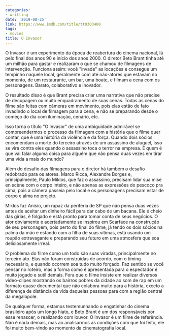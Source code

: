 ```yaml
---
categories:
- writting
date: '2019-08-25'
link: https://www.imdb.com/title/tt0303408
tags:
- movies
title: O Invasor
---
```


O Invasor é um experimento da época de reabertura do cinema nacional, lá pelo final dos anos 90 e início dos anos 2000. O diretor Beto Brant tinha até um milhão para gastar e realizaram o que se chamou de filmagens de intervenção. Funciona assim: você "invade" as locações e consegue um tempinho naquele local, geralmente com até não-atores que estavam no momento, de um restaurante, um bar, uma boate, e filmam a cena com os personagens. Barato, colaborativo e inovador.

O resultado disso é que Brant precisa criar uma narrativa que não precise de decupagem ou muito enquadramento de suas cenas. Todas as cenas do filme são feitas com câmeras em movimento, pois elas estão de fato invadindo o local de filmagem para a cena, e não se preparando desde o começo do dia com iluminação, cenário, etc.

Isso torna o título "O Invasor" de uma ambiguidade admirável se compreendermos o processo da filmagem com a história que o filme quer contar, que é uma história da violência e da força. Quando dois sócios encomendam a morte do terceiro através de um assassino de aluguel, isso se vira contra eles quando o assassino toca o terror na empresa. E quem é que vai falar alguma coisa para alguém que não pensa duas vezes em tirar uma vida a mais do mundo?

Além do desafio das filmagens para o diretor há também o desafio redobrado para os atores. Marco Ricca, Alexandre Borges e, principalmente, Paulo Miklos, que faz o assassino, precisam lidar sua mise en scène com o corpo inteiro, e não apenas as expressões do pescoço pra cima, pois a câmera passeia pelo local e os personagens precisam estar de corpo e alma no projeto.

Miklos faz Anísio, um rapaz da periferia de SP que não pensa duas vezes antes de aceitar um dinheiro fácil para dar cabo de um bacana. Ele é cheio das gírias, é folgado e está pronto para tomar conta de seus negócios. O ator obviamente e acertadamente se inspirou em Scarface na construção de seu personagem, pois perto do final do filme, já tendo os dois sócios na palma da mão e estando com a filha de suas vítimas, está usando um roupão extravagante e preparando seu futuro em uma atmosfera que soa deliciosamente irreal.

O problema do filme como um todo são suas viradas, principalmente no terceiro ato. Elas não foram construídas de acordo, com o timing necessário, e quando ocorrem soa tudo muito forçado. Faz sentido se você pensar no roteiro, mas a forma como é apresentada para o espectador é muito jogado e sutil demais. Fora que o filme insiste em realizar diversos vídeo-clipes mostrando os bairros pobres da cidade ao som de rap em um formato quase documental que não colabora muito para a história, exceto a diferença de distância da vida daquelas pessoas para com a região central da megalópole.

De qualquer forma, estamos testemunhando o engatinhar do cinema brasileiro após um longo hiato, e Beto Brant é um dos responsáveis por esse renascer, o realizando com louvor. O Invasor é um filme de referência. Não é nada demais, mas ao analisarmos as condições com que foi feito, ele foi muito bem-vindo ao momento da cinematografia local.